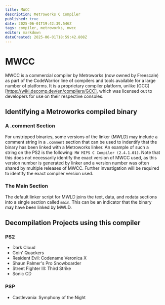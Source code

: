 ```yaml
---
title: MWCC
description: Metroworks C Compiler
published: true
date: 2025-06-01T19:42:39.546Z
tags: compiler, metroworks, mwcc
editor: markdown
dateCreated: 2025-06-01T18:59:42.808Z
---
```


# MWCC
MWCC is a commercial compiler by Metroworks (now owned by Freescale) as part of the CodeWarrior line of compilers and tools available for a large number of platforms. It is a proprietary compiler platform, unlike (GCC)[https://wiki.decomp.dev/en/compilers/GCC], which was licensed out to developers for use on their respective consoles.

## Identifying a Metroworks compiled binary

### A .comment Section

For unstripped binaries, some versions of the linker (MWLD) may include a comment string in a `.comment` section that can be used to indentify that the binary has been linked with a Metroworks linker. An example of such a string on the PS2 is the following: `MW MIPS C Compiler (2.4.1.01)`. Note that this does not necessarily identify the exact version of MWCC used, as this version number is generated by linker and a version number was often shared by multiple releases of MWCC. Further investigation will be required to identify the exact compiler version used.

### The Main Section

The default linker script for MWLD joins the text, data, and rodata sections into a single section called `main`. This can be an indicator that the binary may have been linked by MWLD.

## Decompilation Projects using this compiler

### PS2
- Dark Cloud
- Goin' Quackers
- Resident Evil: Codename Veronica X
- Shaun Palmer's Pro Snowboarder
- Street Fighter III: Third Strike
- Sonic CD

### PSP
- Castlevania: Symphony of the Night

